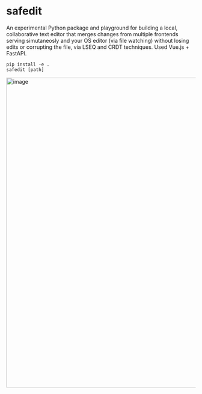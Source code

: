 # safedit

An experimental Python package and playground for building a local, collaborative text editor that merges changes from multiple frontends serving simutaneosly and your OS editor (via file watching) without losing edits or corrupting the file, via LSEQ and CRDT techniques. Used Vue.js + FastAPI.
```
pip install -e .
safedit [path]
```
<img width="1465" height="823" alt="image" src="https://github.com/user-attachments/assets/0127f63f-1af8-4d3d-8895-7de74c32ec63" />
